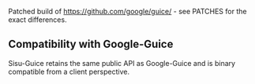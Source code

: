 Patched build of https://github.com/google/guice/ - see PATCHES for the exact differences.

Compatibility with Google-Guice
-------------------------------

Sisu-Guice retains the same public API as Google-Guice and is binary compatible from a client perspective.
